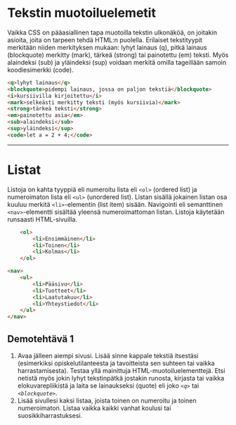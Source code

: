 # Tekstin muotoiluelemetit

Vaikka CSS on pääasiallinen tapa muotoilla tekstin ulkonäköä, on joitakin asioita, joita on tarpeen tehdä HTML:n puolella.
Erilaiset tekstityypit merkitään niiden merkityksen mukaan: lyhyt lainaus (q), pitkä lainaus (blockquote) merkitty (mark), tärkeä (strong) tai painotettu (em) teksti. Myös alaindeksi (sub) ja yläindeksi (sup) voidaan merkitä omilla tageillään samoin koodiesimerkki (code).

````HTML 
<q>lyhyt lainaus</q>
<blockquote>pidempi lainaus, jossa on paljon tekstiä</blockquote>
<i>kursiivilla kirjoitettu</i>
<mark>selkeästi merkitty teksti (myös kursiivia)</mark>
<strong>tärkeä teksti</strong>
<em>painotettu asia</em>
<sub>alaindeksi</sub>
<sup>yläindeksi</sup>
<code>let a = 2 + 4;</code>
````

---

# Listat

Listoja on kahta tyyppiä eli numeroitu lista eli ``<ol>`` (ordered list) ja numeroimaton lista eli ``<ul>`` (unordered list). Listan sisällä jokainen listan osa kuuluu merkitä ``<li>``-elementin (list item) sisään. Navigointi eli semanttinen ``<nav>``-elementti sisältää yleensä numeroimattoman listan. Listoja käytetään runsaasti HTML-sivuilla.

```HTML 
    <ol>
        <li>Ensimmäinen</li>
        <li>Toinen</li>
        <li>Kolmas</li>
    </ol>
```

```HTML 
<nav>
    <ul>
        <li>Pääsivu</li>
        <li>Tuotteet</li>
        <li>Laatutakuu</li>
        <li>Yhteystiedot</li>
    </ul>
</nav>
```

## Demotehtävä 1

1. Avaa jälleen aiempi sivusi. Lisää sinne kappale tekstiä itsestäsi (esimerkiksi opiskelutilanteesta ja tavoitteista sen suhteen tai vaikka harrastamisesta). Testaa yllä mainittuja HTML-muotoiluelementtejä. Etsi netistä myös jokin lyhyt tekstinpätkä jostakin runosta, kirjasta tai vaikka elokuvarepliikistä ja laita se lainaukseksi (quote) eli joko *``<q>``* tai *``<blockquote>``*.
2. Lisää sivullesi kaksi listaa, joista toinen on numeroitu ja toinen numeroimaton. Listaa vaikka kaikki vanhat koulusi tai suosikkiharrastuksesi.